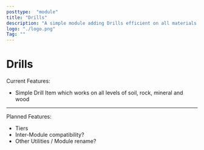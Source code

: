 ```yaml
---
posttype:  "module"  
title: "Drills"
description: "A simple module adding Drills efficient on all materials!"
logo: "./logo.png"
Tag: ""
---
```

# Drills

Current Features:
* Simple Drill Item which works on all levels of soil, rock, mineral and wood

___

Planned Features:
* Tiers
* Inter-Module compatibility?
* Other Utilities / Module rename?
